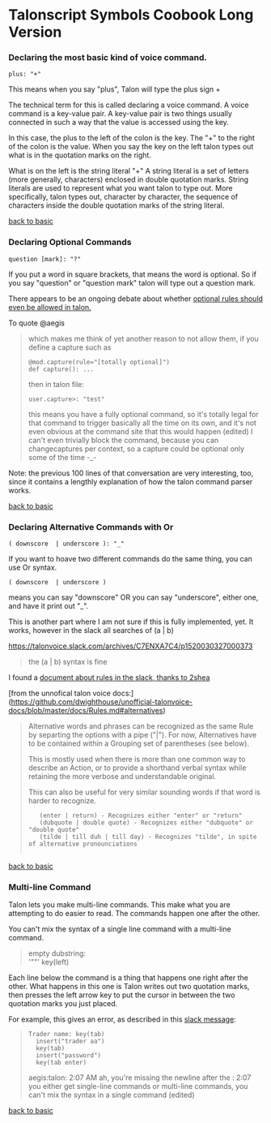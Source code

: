 # Talonscript Symbols Coobook Long Version

### Declaring the most basic kind of voice command.

```
plus: "+"
```

This means when you say "plus", Talon will type the plus sign + 

The technical term for this is called declaring a voice command.  A voice command is a key-value pair.  A key-value pair is two things usually connected in such a way that the value is accessed using the key.  

In this case, the plus to the left of the colon is the key.   The "+" to the  right of the colon is the value.  When you say the key on the left talon types out what is in the quotation marks on the right.

 What is on the left is the string literal "+"  A string literal is a set of letters (more generally, characters) enclosed in double quotation marks.  String literals are used to represent what you want talon to type out.  More specifically, talon types out, character by character, the sequence of characters inside the double quotation marks of the string literal. 


[back to basic](Talonscript-Symbols-Cookbook.md#declaring-the-most-basic-kind-of-voice-command)

### Declaring Optional Commands

```
question [mark]: "?"
```

If you put a word in square brackets, that means the word is optional.  So if you say "question" or "question mark" talon will type out a question mark.  


There appears to be an ongoing debate about whether [optional rules should even be allowed in talon.](https://talonvoice.slack.com/archives/C9MHQ4AGP/p1608013506415600)  

To quote @aegis


>which makes me think of yet another reason to not allow them, if you define a capture such as
>
>```
>@mod.capture(rule="[totally optional]")
>def capture(): ...
>```
>
>then in talon file:
>
>```
>user.capture>: "test"
>```
>
>this means you have a fully optional command, so it's totally legal for that command to trigger basically all the time on its own, and it's not even obvious at the command site that this would happen (edited) 
>I can't even trivially block the command, because you can changecaptures per context, so a capture could be optional only some of the time -_-


Note: the previous 100 lines of that conversation are very interesting, too, since it contains a lengthly explanation of how the talon command parser works. 

[back to basic](Talonscript-Symbols-Cookbook.md#declaring-optional-commands)

### Declaring Alternative Commands with Or

```
( downscore  | underscore ): "_"
```

If you want to hoave two different commands do the same thing, you can use Or syntax.  

```( downscore  | underscore )```

means you can say "downscore" OR you can say "underscore", either one, and have it print out "_".


This is another part where I am not sure if this is fully implemented, yet.  It works, however in the slack all searches of (a | b) 

https://talonvoice.slack.com/archives/C7ENXA7C4/p1520030327000373

> the (a | b) syntax is fine

I found a [document about rules  in the slack,  thanks to 2shea](https://talonvoice.slack.com/archives/C7ENXA7C4/p1536365569000100)

[from the unnofical talon voice docs:] (https://github.com/dwighthouse/unofficial-talonvoice-docs/blob/master/docs/Rules.md#alternatives)

>Alternative words and phrases can be recognized as the same Rule by separting the options with a pipe ("|"). For now, Alternatives have to be contained within a Grouping set of parentheses (see below).
>
>This is mostly used when there is more than one common way to describe an Action, or to provide a shorthand verbal syntax while retaining the more verbose and understandable original.
>
>This can also be useful for very similar sounding words if that word is harder to recognize.
>
>```
>    (enter | return) - Recognizes either "enter" or "return"
>    (dubquote | double quote) - Recognizes either "dubquote" or "double quote"
>    (tilde | till duh | till day) - Recognizes "tilde", in spite of alternative pronounciations
>
>

[back to basic](Talonscript-Symbols-Cookbook.md#declaring-alternative-commands-with-or)

### Multi-line Command


Talon lets you make multi-line commands.  This make what you are attempting to do easier to read.  The commands happen one after the other.  

You can't mix the syntax of a single line command with a multi-line command.  

> empty dubstring:  
>    '""'
>    key(left)


Each line below the command is a thing that happens one right after the other. What happens in this one is Talon writes out two quotation marks, then presses the left arrow key to put the cursor in between the two quotation marks you just placed. 

For example, this gives an error, as described in this [slack message](https://talonvoice.slack.com/archives/G9YTMSZ2T/p1593673661414300): 

>```
>Trader name: key(tab)
>	insert("trader aa")
>	key(tab)
>	insert("password")
>	key(tab enter)
>```
>
>aegis:talon:  2:07 AM
>ah, you're missing the newline after the :
>2:07
>you either get single-line commands or multi-line commands, you can't mix the syntax in a single command (edited) 
>

[back to basic](Talonscript-Symbols-Cookbook.md#multi-line-command)
